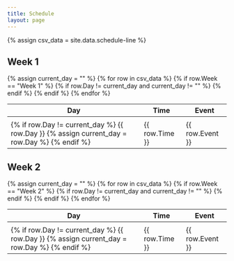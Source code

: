 ```yaml
---
title: Schedule
layout: page
---
```


{% assign csv_data = site.data.schedule-line %} 

<h2>Week 1</h2>
<table>
  <thead>
    <tr>
      <th>Day</th>
      <th>Time</th>
      <th>Event</th>
    </tr>
  </thead>
  <tbody>
    {% assign current_day = "" %}
    {% for row in csv_data %}
      {% if row.Week == "Week 1" %}
        {% if row.Day != current_day and current_day != "" %}
          <tr>
            <td colspan="3"></td> <!-- Empty row between days -->
          </tr>
        {% endif %}
        <tr 
          {% if row.Event == "Coffee Break" %}style="background-color: #f0f8ff;"{% endif %}
          {% if row.Event == "Lunch" %}style="background-color: #ffe4b5;"{% endif %}
          {% if row.Event == "Dinner" %}style="background-color: #d3ffd3;"{% endif %}
          {% if row.Event == "Project" %}style="background-color: #f5f5dc;"{% endif %}
        >
          <td>
            {% if row.Day != current_day %}
              {{ row.Day }}
              {% assign current_day = row.Day %}
            {% endif %}
          </td>
          <td>{{ row.Time }}</td>
          <td>{{ row.Event }}</td>
        </tr>
      {% endif %}
    {% endfor %}
  </tbody>
</table>

<h2>Week 2</h2>
<table>
  <thead>
    <tr>
      <th>Day</th>
      <th>Time</th>
      <th>Event</th>
    </tr>
  </thead>
  <tbody>
    {% assign current_day = "" %}
    {% for row in csv_data %}
      {% if row.Week == "Week 2" %}
        {% if row.Day != current_day and current_day != "" %}
          <tr>
            <td colspan="3"></td> <!-- Empty row between days -->
          </tr>
        {% endif %}
        <tr 
          {% if row.Event == "Coffee Break" %}style="background-color: #f0f8ff;"{% endif %}
          {% if row.Event == "Lunch" %}style="background-color: #ffe4b5;"{% endif %}
          {% if row.Event == "Dinner" %}style="background-color: #d3ffd3;"{% endif %}
          {% if row.Event == "Project" %}style="background-color: #f5f5dc;"{% endif %}
        >
          <td>
            {% if row.Day != current_day %}
              {{ row.Day }}
              {% assign current_day = row.Day %}
            {% endif %}
          </td>
          <td>{{ row.Time }}</td>
          <td>{{ row.Event }}</td>
        </tr>
      {% endif %}
    {% endfor %}
  </tbody>
</table>